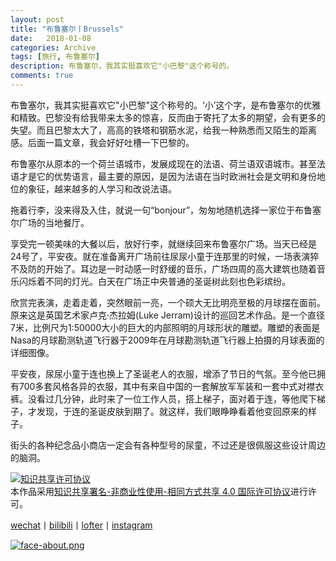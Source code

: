 ```yaml
---
layout: post
title: "布鲁塞尔丨Brussels"
date:   2018-01-08
categories: Archive
tags: [旅行, 布鲁塞尔]
description: 布鲁塞尔，我其实挺喜欢它"小巴黎"这个称号的。
comments: true
---
```


布鲁塞尔，我其实挺喜欢它"小巴黎"这个称号的。‘小’这个字，是布鲁塞尔的优雅和精致。巴黎没有给我带来太多的惊喜，反而由于寄托了太多的期望，会有更多的失望。而且巴黎太大了，高高的铁塔和钢筋水泥，给我一种熟悉而又陌生的距离感。后面一篇文章，我会好好吐槽一下巴黎的。

布鲁塞尔从原本的一个荷兰语城市，发展成现在的法语、荷兰语双语城市。甚至法语才是它的优势语言，最主要的原因，是因为法语在当时欧洲社会是文明和身份地位的象征，越来越多的人学习和改说法语。

拖着行李，没来得及入住，就说一句“bonjour”，匆匆地随机选择一家位于布鲁塞尔广场的当地餐厅。


享受完一顿美味的大餐以后，放好行李，就继续回来布鲁塞尔广场。当天已经是24号了，平安夜。就在准备离开广场前往尿尿小童于连那里的时候，一场表演猝不及防的开始了。耳边是一时动感一时舒缓的音乐，广场四周的高大建筑也随着音乐闪烁着不同的灯光。白天在广场正中央普通的圣诞树此刻也色彩缤纷。

欣赏完表演，走着走着，突然眼前一亮，一个硕大无比明亮至极的月球摆在面前。原来这是英国艺术家卢克·杰拉姆(Luke Jerram)设计的巡回艺术作品。是一个直径7米，比例尺为1:50000大小的巨大的内部照明的月球形状的雕塑。雕塑的表面是Nasa的月球勘测轨道飞行器于2009年在月球勘测轨道飞行器上拍摄的月球表面的详细图像。

平安夜，尿尿小童于连也换上了圣诞老人的衣服，增添了节日的气氛。至今他已拥有700多套风格各异的衣服，其中有来自中国的一套解放军军装和一套中式对襟衣裤。没看过几分钟，此时来了一位工作人员，搭上梯子，面对着于连，等他爬下梯子，才发现，于连的圣诞皮肤到期了。就这样，我们眼睁睁看着他变回原来的样子。

街头的各种纪念品小商店一定会有各种型号的尿童，不过还是很佩服这些设计周边的脑洞。



<a rel="license" href="http://creativecommons.org/licenses/by-nc-sa/4.0/"><img alt="知识共享许可协议" style="border-width:0" src="https://i.creativecommons.org/l/by-nc-sa/4.0/88x31.png" /></a><br />本作品采用<a rel="license" href="http://creativecommons.org/licenses/by-nc-sa/4.0/">知识共享署名-非商业性使用-相同方式共享 4.0 国际许可协议</a>进行许可。

[wechat](http://mp.weixin.qq.com/s?__biz=MzIxMTM4NTM0Nw==&mid=100000449&idx=1&sn=0b1c290b2253f7c71fbcf8cafd946a3f&chksm=17576fad2020e6bba7ce49ba5a5e8affabb8ffb9a37afe25a4d070d3abc88b65b5f004da6fc3#rd)丨[bilibili](https://space.bilibili.com/5041218/#/)丨[lofter](http://thentrue.lofter.com)丨[instagram](https://www.instagram.com/thentrue001/)

[![face-about.png](https://i.loli.net/2018/07/20/5b5189a0488a6.png)](https://i.loli.net/2018/07/20/5b5189a0488a6.png)
